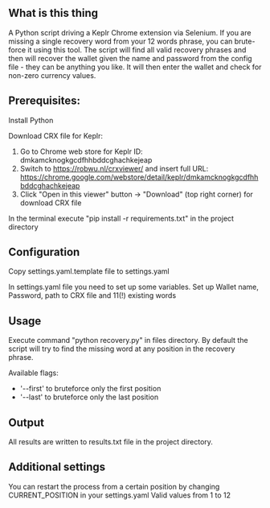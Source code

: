 ## What is this thing

A Python script driving a Keplr Chrome extension via Selenium. If you are missing a single recovery word from your 12 words phrase, you can brute-force it using this tool. The script will find all valid recovery phrases and then will recover the wallet given the name and password from the config file - they can be anything you like. It will then enter the wallet and check for non-zero currency values.

## Prerequisites:

Install Python

Download CRX file for Keplr:
1. Go to Chrome web store for Keplr ID: dmkamcknogkgcdfhhbddcghachkejeap
2. Switch to https://robwu.nl/crxviewer/ and insert full URL:
    https://chrome.google.com/webstore/detail/keplr/dmkamcknogkgcdfhhbddcghachkejeap
3. Click "Open in this viewer" button -> "Download" (top right corner) for download CRX file

In the terminal execute "pip install -r requirements.txt" in the project directory

## Configuration

Copy settings.yaml.template file to settings.yaml

In settings.yaml file you need to set up some variables.
Set up Wallet name, Password, path to CRX file and 11(!) existing words

## Usage

Execute command "python recovery.py" in files directory. By default the script will try to find the missing word at any position in the recovery phrase.

Available flags:
* '--first' to bruteforce only the first position
* '--last' to bruteforce only the last position

## Output

All results are written to results.txt file in the project directory.

## Additional settings

You can restart the process from a certain position by changing CURRENT_POSITION in your settings.yaml
Valid values from 1 to 12
